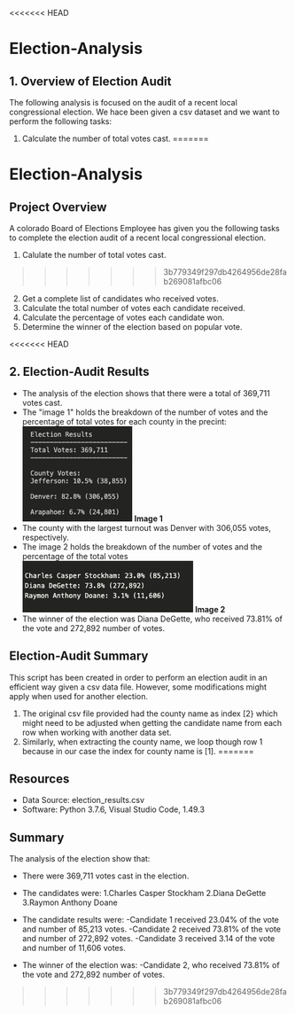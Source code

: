 <<<<<<< HEAD

# **Election-Analysis**

## **1. Overview of Election Audit** 
The following analysis is focused on the audit of a recent local congressional election. We hace been given a csv dataset and we want to perform the following tasks:


1.  Calculate the number of total votes cast.
=======
# **Election-Analysis**

## **Project Overview** 
A colorado Board of Elections Employee has given you the following tasks to complete the election audit of a recent local congressional election.
1.  Calulate the number of total votes cast.
>>>>>>> 3b779349f297db4264956de28fab269081afbc06
2.  Get a complete list of candidates who received votes.
3.  Calculate the total number of votes each candidate received.
4.  Calculate the percentage of votes each candidate won.
5.  Determine the winner of the election based on popular vote.

<<<<<<< HEAD
## **2. Election-Audit Results** 
* The analysis of the election shows that there were a total of 369,711 votes cast.
* The "image 1" holds the breakdown of the number of votes and the percentage of total votes for each county in the precint: 
                                    ![image_1](Resources/image_1.png)
                                               **Image 1**
* The county with the largest turnout was Denver with 306,055 votes, respectively.
* The image 2 holds the breakdown of the number of votes and the percentage of the total votes
             ![image 2](Resources/image_2.jpg)
             **Image 2**
* The winner of the election was Diana DeGette, who received 73.81% of the vote and 272,892 number of votes.

## **Election-Audit Summary**

This script has been created in order to perform an election audit in an efficient way  given a csv data file. However, some modifications might apply when used for another election. 
1. The original csv file provided had the county name as index [2} which might need to be adjusted when getting the candidate name from each row when working with another data set. 
2. Similarly, when extracting the county name, we loop though row 1 because in our case the index for county name is [1]. 
=======
## **Resources** 
-   Data Source: election_results.csv
-   Software: Python 3.7.6, Visual Studio Code, 1.49.3

## **Summary**
The analysis of the election show that:
-   There were 369,711 votes cast in the election.
-   The candidates were:
      1.Charles Casper Stockham
      2.Diana DeGette
      3.Raymon Anthony Doane
-   The candidate results were:
      -Candidate 1 received 23.04% of the vote and number of 85,213 votes.
      -Candidate 2 received 73.81% of the vote and number of 272,892 votes.
      -Candidate 3 received 3.14 of the vote and number of 11,606 votes.
      
-   The winner of the election was:
      -Candidate 2, who received 73.81% of the vote and 272,892 number of votes.


>>>>>>> 3b779349f297db4264956de28fab269081afbc06
